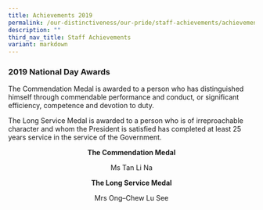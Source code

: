 ```yaml
---
title: Achievements 2019
permalink: /our-distinctiveness/our-pride/staff-achievements/achievements-2019/
description: ""
third_nav_title: Staff Achievements
variant: markdown
---
```

### **2019 National Day Awards**

The Commendation Medal is awarded to a person who has distinguished himself through commendable performance and conduct, or significant efficiency, competence and devotion to duty.

The Long Service Medal is awarded to a person who is of irreproachable character and whom the President is satisfied has completed at least 25 years service in the service of the Government.

<b><center>The Commendation Medal</center></b>
<center>Ms Tan Li Na</center>

<b><center>The Long Service Medal</center></b>
<center>Mrs Ong–Chew Lu See</center>